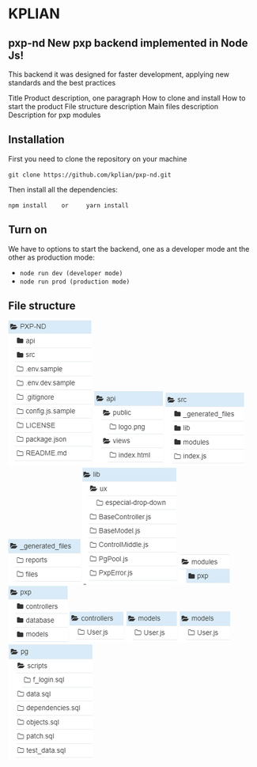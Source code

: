# KPLIAN
## pxp-nd New pxp backend implemented in Node Js!

This backend it was designed for faster development, applying new standards and the best practices 

Title
Product description, one paragraph
How to clone and install
How to start the product
File structure description
Main files description
Description for pxp modules

## Installation
First you need to clone the repository on your machine

`git clone https://github.com/kplian/pxp-nd.git`

Then install all the dependencies:

`npm install    or     yarn install`

## Turn on
We have to options to start the backend, one as a developer mode ant the other as production mode:

- `node run dev (developer mode)`
- `node run prod (production mode)`

## File structure

![Main](https://github.com/kplian/pxp-nd/blob/master/api/public/readme.md/backend1.PNG)
![Main](https://github.com/kplian/pxp-nd/blob/master/api/public/readme.md/backend2.PNG)
![Main](https://github.com/kplian/pxp-nd/blob/master/api/public/readme.md/backend3.PNG)
![Main](https://github.com/kplian/pxp-nd/blob/master/api/public/readme.md/backend4.PNG)
![Main](https://github.com/kplian/pxp-nd/blob/master/api/public/readme.md/backend5.PNG)
![Main](https://github.com/kplian/pxp-nd/blob/master/api/public/readme.md/backend6.PNG)
![Main](https://github.com/kplian/pxp-nd/blob/master/api/public/readme.md/backend7.PNG)
![Main](https://github.com/kplian/pxp-nd/blob/master/api/public/readme.md/backend8.PNG)
![Main](https://github.com/kplian/pxp-nd/blob/master/api/public/readme.md/backend9.PNG)
![Main](https://github.com/kplian/pxp-nd/blob/master/api/public/readme.md/backend10.PNG)
![Main](https://github.com/kplian/pxp-nd/blob/master/api/public/readme.md/backend11.PNG)




